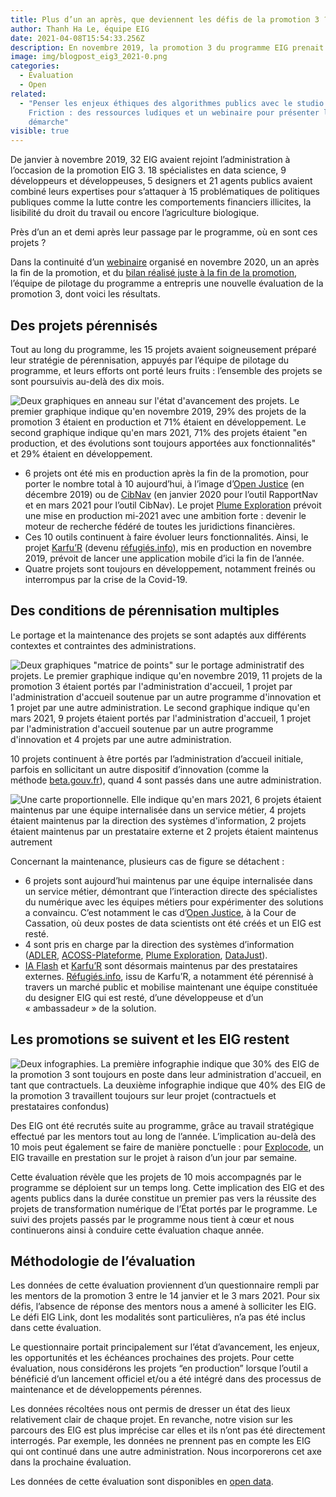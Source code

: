```yaml
---
title: Plus d’un an après, que deviennent les défis de la promotion 3 ?
author: Thanh Ha Le, équipe EIG
date: 2021-04-08T15:54:33.256Z
description: En novembre 2019, la promotion 3 du programme EIG prenait fin.
image: img/blogpost_eig3_2021-0.png
categories:
  - Évaluation
  - Open
related:
  - "Penser les enjeux éthiques des algorithmes publics avec le studio Design
    Friction : des ressources ludiques et un webinaire pour présenter la
    démarche"
visible: true
---
```

De janvier à novembre 2019, 32 EIG avaient rejoint l’administration à l’occasion de la promotion EIG 3. 18 spécialistes en data science, 9 développeurs et développeuses, 5 designers et 21 agents publics avaient combiné leurs expertises pour s’attaquer à 15 problématiques de politiques publiques comme la lutte contre les comportements financiers illicites, la lisibilité du droit du travail ou encore l’agriculture biologique.

Près d’un an et demi après leur passage par le programme, où en sont ces projets ?

Dans la continuité d’un [webinaire](https://www.dailymotion.com/video/x7xtj58) organisé en novembre 2020, un an après la fin de la promotion, et du [bilan réalisé juste à la fin de la promotion](https://entrepreneur-interet-general.etalab.gouv.fr/blog/2020/01/17/bilan-eig3.html), l’équipe de pilotage du programme a entrepris une nouvelle évaluation de la promotion 3, dont voici les résultats.

## **Des projets pérennisés**

Tout au long du programme, les 15 projets avaient soigneusement préparé leur stratégie de pérennisation, appuyés par l’équipe de pilotage du programme, et leurs efforts ont porté leurs fruits : l’ensemble des projets se sont poursuivis au-delà des dix mois.

![Deux graphiques en anneau sur l'état d'avancement des projets. Le premier graphique indique qu'en novembre 2019, 29% des projets de la promotion 3 étaient en production et 71% étaient en développement. Le second graphique indique qu'en mars 2021, 71% des projets étaient "en production, et des évolutions sont toujours apportées aux fonctionnalités" et 29% étaient en développement.](https://d33wubrfki0l68.cloudfront.net/8e4ba8adfb5394db6623c06368f0b56f04e8640e/f5b09/img/blog/blogpost_eig3_2021-1.png)

* 6 projets ont été mis en production après la fin de la promotion, pour porter le nombre total à 10 aujourd’hui, à l’image d’[Open Justice](https://entrepreneur-interet-general.etalab.gouv.fr/defis/2019/openjustice.html) (en décembre 2019) ou de [CibNav](https://entrepreneur-interet-general.etalab.gouv.fr/defis/2019/cibnav.html) (en janvier 2020 pour l’outil RapportNav et en mars 2021 pour l’outil CibNav). Le projet [Plume Exploration](https://entrepreneur-interet-general.etalab.gouv.fr/defis/2019/plume.html) prévoit une mise en production mi-2021 avec une ambition forte : devenir le moteur de recherche fédéré de toutes les juridictions financières.
* Ces 10 outils continuent à faire évoluer leurs fonctionnalités. Ainsi, le projet [Karfu’R](https://entrepreneur-interet-general.etalab.gouv.fr/defis/2019/karfur.html) (devenu [réfugiés.info](https://refugies.info/)), mis en production en novembre 2019, prévoit de lancer une application mobile d’ici la fin de l’année.
* Quatre projets sont toujours en développement, notamment freinés ou interrompus par la crise de la Covid-19.

## **Des conditions de pérennisation multiples**

Le portage et la maintenance des projets se sont adaptés aux différents contextes et contraintes des administrations.

![Deux graphiques "matrice de points" sur le portage administratif des projets. Le premier graphique indique qu'en novembre 2019, 11 projets de la promotion 3 étaient portés par l'administration d'accueil, 1 projet par l'administration d'accueil soutenue par un autre programme d'innovation et 1 projet par une autre administration. Le second graphique indique qu'en mars 2021, 9 projets étaient portés par l'administration d'accueil, 1 projet par l'administration d'accueil soutenue par un autre programme d'innovation et 4 projets par une autre administration.](https://d33wubrfki0l68.cloudfront.net/c94bbbeffda1b1ff1d9eceb1040fd9bcf51e0daf/4600a/img/blog/blogpost_eig3_2021-2.png)

10 projets continuent à être portés par l’administration d’accueil initiale, parfois en sollicitant un autre dispositif d’innovation (comme la méthode [beta.gouv.fr](https://beta.gouv.fr/)), quand 4 sont passés dans une autre administration.

![Une carte proportionnelle. Elle indique qu'en mars 2021, 6 projets étaient maintenus par une équipe internalisée dans un service métier, 4 projets étaient maintenus par la direction des systèmes d'information, 2 projets étaient maintenus par un prestataire externe et 2 projets étaient maintenus autrement](https://d33wubrfki0l68.cloudfront.net/95a0c95a67f7ff019bed6d711dd959bc423312ae/aa1ee/img/blog/blogpost_eig3_2021-3.png)

Concernant la maintenance, plusieurs cas de figure se détachent :

* 6 projets sont aujourd’hui maintenus par une équipe internalisée dans un service métier, démontrant que l’interaction directe des spécialistes du numérique avec les équipes métiers pour expérimenter des solutions a convaincu. C’est notamment le cas d’[Open Justice](https://entrepreneur-interet-general.etalab.gouv.fr/defis/2019/openjustice.html), à la Cour de Cassation, où deux postes de data scientists ont été créés et un EIG est resté.
* 4 sont pris en charge par la direction des systèmes d’information ([ADLER](https://entrepreneur-interet-general.etalab.gouv.fr/defis/2019/adler.html), [ACOSS-Plateforme](https://entrepreneur-interet-general.etalab.gouv.fr/defis/2019/acossplateforme.html), [Plume Exploration](https://entrepreneur-interet-general.etalab.gouv.fr/defis/2019/plume.html), [DataJust](https://entrepreneur-interet-general.etalab.gouv.fr/defis/2019/datajust.html)).
* [IA Flash](https://entrepreneur-interet-general.etalab.gouv.fr/defis/2019/iaflash.html) et [Karfu’R](https://entrepreneur-interet-general.etalab.gouv.fr/defis/2019/karfur.html) sont désormais maintenus par des prestataires externes. [Réfugiés.info](https://refugies.info/), issu de Karfu’R, a notamment été pérennisé à travers un marché public et mobilise maintenant une équipe constituée du designer EIG qui est resté, d’une développeuse et d’un « ambassadeur » de la solution.

## **Les promotions se suivent et les EIG restent**

![Deux infographies. La première infographie indique que 30% des EIG de la promotion 3 sont toujours en poste dans leur administration d'accueil, en tant que contractuels. La deuxième infographie indique que 40% des EIG de la promotion 3 travaillent toujours sur leur projet (contractuels et prestataires confondus)](https://d33wubrfki0l68.cloudfront.net/3c6b6afb6aabb6e513ccde22d67b879c6ea8ca9c/3b579/img/blog/blogpost_eig3_2021-4.png)

Des EIG ont été recrutés suite au programme, grâce au travail stratégique effectué par les mentors tout au long de l’année. L’implication au-delà des 10 mois peut également se faire de manière ponctuelle : pour [Explocode](https://entrepreneur-interet-general.etalab.gouv.fr/defis/2019/explocode.html), un EIG travaille en prestation sur le projet à raison d’un jour par semaine.

Cette évaluation révèle que les projets de 10 mois accompagnés par le programme se déploient sur un temps long. Cette implication des EIG et des agents publics dans la durée constitue un premier pas vers la réussite des projets de transformation numérique de l’État portés par le programme. Le suivi des projets passés par le programme nous tient à cœur et nous continuerons ainsi à conduire cette évaluation chaque année.

## **Méthodologie de l’évaluation**

Les données de cette évaluation proviennent d’un questionnaire rempli par les mentors de la promotion 3 entre le 14 janvier et le 3 mars 2021. Pour six défis, l’absence de réponse des mentors nous a amené à solliciter les EIG. Le défi EIG Link, dont les modalités sont particulières, n’a pas été inclus dans cette évaluation.

Le questionnaire portait principalement sur l’état d’avancement, les enjeux, les opportunités et les échéances prochaines des projets. Pour cette évaluation, nous considérons les projets “en production” lorsque l’outil a bénéficié d’un lancement officiel et/ou a été intégré dans des processus de maintenance et de développements pérennes.

Les données récoltées nous ont permis de dresser un état des lieux relativement clair de chaque projet. En revanche, notre vision sur les parcours des EIG est plus imprécise car elles et ils n’ont pas été directement interrogés. Par exemple, les données ne prennent pas en compte les EIG qui ont continué dans une autre administration. Nous incorporerons cet axe dans la prochaine évaluation.

Les données de cette évaluation sont disponibles en [open data](https://www.data.gouv.fr/fr/datasets/programme-entrepreneurs-dinteret-general/).